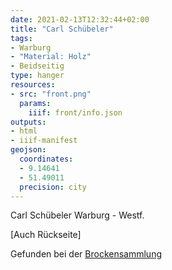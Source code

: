 ```yaml
---
date: 2021-02-13T12:32:44+02:00
title: "Carl Schübeler"
tags:
- Warburg
- "Material: Holz"
- Beidseitig
type: hanger
resources:
- src: "front.png"
  params:
    iiif: front/info.json
outputs:
- html
- iiif-manifest
geojson:
  coordinates:
  - 9.14641
  - 51.49011
  precision: city
---
```

Carl Schübeler Warburg - Westf.

[Auch Rückseite]

<div class="source">Gefunden bei der <a href="https://www.neue-arbeit-brockensammlung.de/geschaefte/gebrauchtmoebelkaufhaus/">Brockensammlung</a></div>
